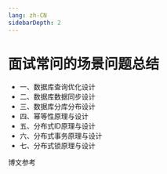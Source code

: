 ```yaml
---
lang: zh-CN
sidebarDepth: 2
---
```


# 面试常问的场景问题总结

- 一、数据库查询优化设计
- 二、数据库数据同步设计
- 三、数据库分库分布设计
- 四、幂等性原理与设计
- 五、分布式ID原理与设计
- 六、分布式事务原理与设计
- 七、分布式锁原理与设计


博文参考







